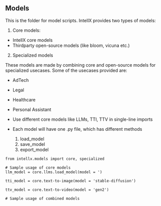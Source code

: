 ## Models

This is the folder for model scripts. IntellX provides two types of models:

1. Core models:

- IntellX core models 
- Thirdparty open-source models (like bloom, vicuna etc.)

2. Specialized models

These models are made by combining core and open-source models for specialized usecases. Some of the usecases provided are:
- AdTech
- Legal
- Healthcare
- Personal Assistant


- Use different core models like LLMs, TTI, TTV in single-line imports
- Each model will have one .py file, which has different methods 
    1. load_model
    2. save_model
    3. export_model


```py3
from intellx.models import core, specialized 

# Sample usage of core models
llm_model = core.llms.load_model(model = ')

tti_model = core.text-to-image(model = 'stable-diffusion')

ttv_model = core.text-to-video(model = 'gen2')

# Sample usage of combined models

```

